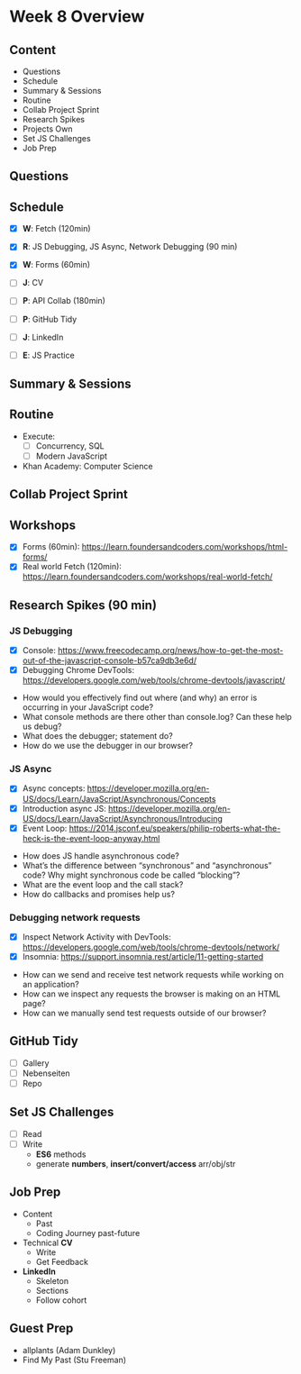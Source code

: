 # Week 8 Overview

## Content

- Questions
- Schedule
- Summary & Sessions
- Routine
- Collab Project Sprint
- Research Spikes
- Projects Own
- Set JS Challenges
- Job Prep

## Questions

## Schedule

- [x] **W**: Fetch (120min)
- [x] **R**: JS Debugging, JS Async, Network Debugging (90 min)
- [x] **W**: Forms (60min)

- [ ] **J**: CV

- [ ] **P**: API Collab (180min)

- [ ] **P**: GitHub Tidy
- [ ] **J**: LinkedIn
- [ ] **E**: JS Practice

## Summary & Sessions

## Routine

- Execute:
  - [ ] Concurrency, SQL
  - [ ] Modern JavaScript
- Khan Academy: Computer Science

## Collab Project Sprint

## Workshops

- [x] Forms (60min): <https://learn.foundersandcoders.com/workshops/html-forms/>
- [x] Real world Fetch (120min): <https://learn.foundersandcoders.com/workshops/real-world-fetch/>

## Research Spikes (90 min)

### JS Debugging

- [x] Console: <https://www.freecodecamp.org/news/how-to-get-the-most-out-of-the-javascript-console-b57ca9db3e6d/>
- [x] Debugging Chrome DevTools: <https://developers.google.com/web/tools/chrome-devtools/javascript/>

- How would you effectively find out where (and why) an error is occurring in your JavaScript code?
- What console methods are there other than console.log? Can these help us debug?
- What does the debugger; statement do?
- How do we use the debugger in our browser?

### JS Async

- [x] Async concepts: <https://developer.mozilla.org/en-US/docs/Learn/JavaScript/Asynchronous/Concepts>
- [x] Introduction async JS: <https://developer.mozilla.org/en-US/docs/Learn/JavaScript/Asynchronous/Introducing>
- [x] Event Loop: <https://2014.jsconf.eu/speakers/philip-roberts-what-the-heck-is-the-event-loop-anyway.html>

- How does JS handle asynchronous code?
- What’s the difference between “synchronous” and “asynchronous” code? Why might synchronous code be called “blocking”?
- What are the event loop and the call stack?
- How do callbacks and promises help us?

### Debugging network requests

- [x] Inspect Network Activity with DevTools: <https://developers.google.com/web/tools/chrome-devtools/network/>
- [x] Insomnia: <https://support.insomnia.rest/article/11-getting-started>

- How can we send and receive test network requests while working on an application?
- How can we inspect any requests the browser is making on an HTML page?
- How can we manually send test requests outside of our browser?

## GitHub Tidy

- [ ] Gallery
- [ ] Nebenseiten
- [ ] Repo

## Set JS Challenges

- [ ] Read
- [ ] Write
  - **ES6** methods
  - generate **numbers**, **insert/convert/access** arr/obj/str

## Job Prep

- Content
  - Past
  - Coding Journey past-future
- Technical **CV**
  - Write
  - Get Feedback
- **LinkedIn**
  - Skeleton
  - Sections
  - Follow cohort

## Guest Prep

- allplants (Adam Dunkley)
- Find My Past (Stu Freeman)
